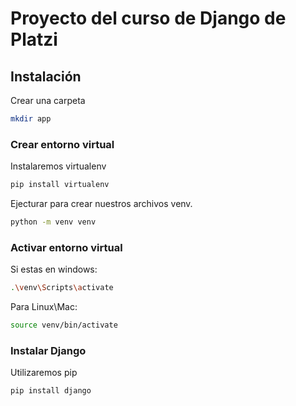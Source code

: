 # Proyecto del curso de Django de Platzi


## Instalación

Crear una carpeta
```Bash
mkdir app
```

### Crear entorno virtual

Instalaremos virtualenv
```Bash
pip install virtualenv
```

Ejecturar para crear nuestros archivos venv. 
```Bash
python -m venv venv
```

### Activar entorno virtual

Si estas en windows:
```Bash
.\venv\Scripts\activate
```

Para Linux\Mac:
```Bash
source venv/bin/activate
```
### Instalar Django

Utilizaremos pip
```Bash
pip install django
```

